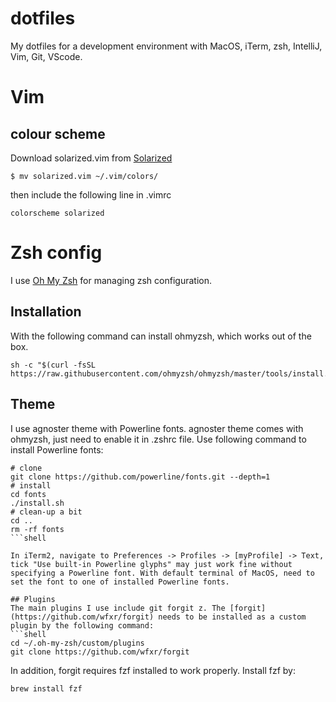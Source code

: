 # dotfiles
My dotfiles for a development environment with MacOS, iTerm, zsh, IntelliJ, Vim, Git, VScode.

# Vim
## colour scheme 

Download solarized.vim from [Solarized](https://github.com/altercation/vim-colors-solarized/tree/master/colors)
```shell
$ mv solarized.vim ~/.vim/colors/
```
then include the following line in .vimrc
```shell
colorscheme solarized
```

# Zsh config
I use [Oh My Zsh](https://github.com/ohmyzsh/ohmyzsh) for managing zsh configuration. 

## Installation
With the following command can install ohmyzsh, which works out of the box.
```shell
sh -c "$(curl -fsSL https://raw.githubusercontent.com/ohmyzsh/ohmyzsh/master/tools/install.sh)"
```

## Theme
I use agnoster theme with Powerline fonts. agnoster theme comes with ohmyzsh, just need to enable it in .zshrc file.
Use following command to install Powerline fonts:

```shell
# clone
git clone https://github.com/powerline/fonts.git --depth=1
# install
cd fonts
./install.sh
# clean-up a bit
cd ..
rm -rf fonts
```shell

In iTerm2, navigate to Preferences -> Profiles -> [myProfile] -> Text, tick "Use built-in Powerline glyphs" may just work fine without specifying a Powerline font. With default terminal of MacOS, need to set the font to one of installed Powerline fonts.

## Plugins
The main plugins I use include git forgit z. The [forgit](https://github.com/wfxr/forgit) needs to be installed as a custom plugin by the following command:
```shell
cd ~/.oh-my-zsh/custom/plugins
git clone https://github.com/wfxr/forgit
```
In addition, forgit requires fzf installed to work properly. Install fzf by:
``` shell
brew install fzf
```
